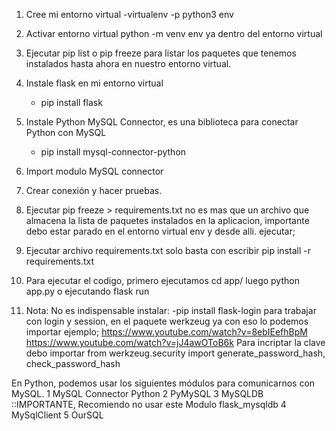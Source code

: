 1. Cree mi entorno virtual
	-virtualenv -p python3 env
    
2. Activar entorno virtual
	python -m venv env  ya dentro del entorno virtual

3. Ejecutar pip list o pip freeze para listar los paquetes que tenemos 
    instalados hasta ahora en nuestro entorno virtual.

4. Instale flask en mi entorno virtual
    - pip install flask

5. Instale Python MySQL Connector, es una biblioteca para conectar Python con MySQL
    - pip install mysql-connector-python

6. Import modulo MySQL connector

7. Crear conexión y hacer pruebas.

8. Ejecutar pip freeze > requirements.txt no es mas que un archivo que almacena la lista de paquetes instalados en la aplicacion, importante debo estar parado en el entorno virtual env y desde alli. ejecutar;

9. Ejecutar archivo requirements.txt solo basta con escribir 
    pip install -r requirements.txt

10. Para ejecutar el codigo, primero ejecutamos cd app/ 
    luego python app.py  o ejecutando flask run

11. Nota: No es indispensable instalar:
	-pip install flask-login  para trabajar con login y session, 
	en el paquete werkzeug ya con eso lo podemos importar
	ejemplo; 
    https://www.youtube.com/watch?v=8ebIEefhBpM 
	https://www.youtube.com/watch?v=jJ4awOToB6k
    Para incriptar la clave debo importar 
	from werkzeug.security import generate_password_hash, check_password_hash


En Python, podemos usar los siguientes módulos para comunicarnos con MySQL.
1  MySQL Connector Python
2  PyMySQL
3  MySQLDB ::IMPORTANTE, Recomiendo no usar este Modulo  flask_mysqldb
4  MySqlClient
5  OurSQL


